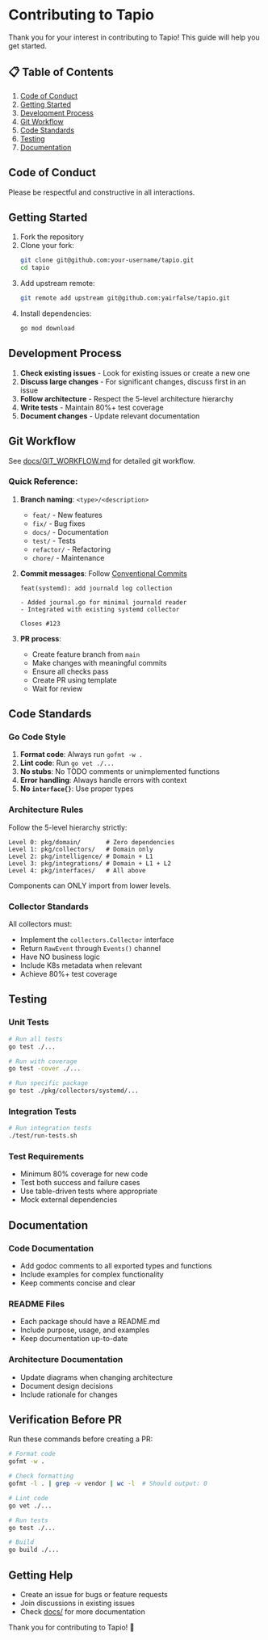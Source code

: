 # Contributing to Tapio

Thank you for your interest in contributing to Tapio! This guide will help you get started.

## 📋 Table of Contents

1. [Code of Conduct](#code-of-conduct)
2. [Getting Started](#getting-started)
3. [Development Process](#development-process)
4. [Git Workflow](#git-workflow)
5. [Code Standards](#code-standards)
6. [Testing](#testing)
7. [Documentation](#documentation)

## Code of Conduct

Please be respectful and constructive in all interactions.

## Getting Started

1. Fork the repository
2. Clone your fork:
   ```bash
   git clone git@github.com:your-username/tapio.git
   cd tapio
   ```
3. Add upstream remote:
   ```bash
   git remote add upstream git@github.com:yairfalse/tapio.git
   ```
4. Install dependencies:
   ```bash
   go mod download
   ```

## Development Process

1. **Check existing issues** - Look for existing issues or create a new one
2. **Discuss large changes** - For significant changes, discuss first in an issue
3. **Follow architecture** - Respect the 5-level architecture hierarchy
4. **Write tests** - Maintain 80%+ test coverage
5. **Document changes** - Update relevant documentation

## Git Workflow

See [docs/GIT_WORKFLOW.md](docs/GIT_WORKFLOW.md) for detailed git workflow.

### Quick Reference:

1. **Branch naming**: `<type>/<description>`
   - `feat/` - New features
   - `fix/` - Bug fixes
   - `docs/` - Documentation
   - `test/` - Tests
   - `refactor/` - Refactoring
   - `chore/` - Maintenance

2. **Commit messages**: Follow [Conventional Commits](https://www.conventionalcommits.org/)
   ```
   feat(systemd): add journald log collection
   
   - Added journal.go for minimal journald reader
   - Integrated with existing systemd collector
   
   Closes #123
   ```

3. **PR process**:
   - Create feature branch from `main`
   - Make changes with meaningful commits
   - Ensure all checks pass
   - Create PR using template
   - Wait for review

## Code Standards

### Go Code Style

1. **Format code**: Always run `gofmt -w .`
2. **Lint code**: Run `go vet ./...`
3. **No stubs**: No TODO comments or unimplemented functions
4. **Error handling**: Always handle errors with context
5. **No `interface{}`**: Use proper types

### Architecture Rules

Follow the 5-level hierarchy strictly:

```
Level 0: pkg/domain/       # Zero dependencies
Level 1: pkg/collectors/   # Domain only
Level 2: pkg/intelligence/ # Domain + L1
Level 3: pkg/integrations/ # Domain + L1 + L2
Level 4: pkg/interfaces/   # All above
```

Components can ONLY import from lower levels.

### Collector Standards

All collectors must:
- Implement the `collectors.Collector` interface
- Return `RawEvent` through `Events()` channel
- Have NO business logic
- Include K8s metadata when relevant
- Achieve 80%+ test coverage

## Testing

### Unit Tests
```bash
# Run all tests
go test ./...

# Run with coverage
go test -cover ./...

# Run specific package
go test ./pkg/collectors/systemd/...
```

### Integration Tests
```bash
# Run integration tests
./test/run-tests.sh
```

### Test Requirements
- Minimum 80% coverage for new code
- Test both success and failure cases
- Use table-driven tests where appropriate
- Mock external dependencies

## Documentation

### Code Documentation
- Add godoc comments to all exported types and functions
- Include examples for complex functionality
- Keep comments concise and clear

### README Files
- Each package should have a README.md
- Include purpose, usage, and examples
- Keep documentation up-to-date

### Architecture Documentation
- Update diagrams when changing architecture
- Document design decisions
- Include rationale for changes

## Verification Before PR

Run these commands before creating a PR:

```bash
# Format code
gofmt -w .

# Check formatting
gofmt -l . | grep -v vendor | wc -l  # Should output: 0

# Lint code
go vet ./...

# Run tests
go test ./...

# Build
go build ./...
```

## Getting Help

- Create an issue for bugs or feature requests
- Join discussions in existing issues
- Check [docs/](docs/) for more documentation

Thank you for contributing to Tapio! 🎉